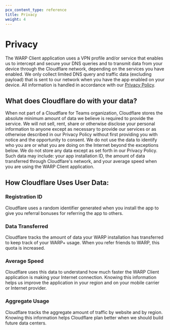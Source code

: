 ```yaml
---
pcx_content_type: reference
title: Privacy
weight: 4
---
```


# Privacy

The WARP Client application uses a VPN profile and/or service that enables us to intercept and secure your DNS queries and to transmit data from your device through the Cloudflare network, depending on the services you have enabled. We only collect limited DNS query and traffic data (excluding payload) that is sent to our network when you have the app enabled on your device. All information is handled in accordance with our [Privacy Policy](https://www.cloudflare.com/application/privacypolicy/).

## What does Cloudflare do with your data?

When not part of a Cloudflare for Teams organization, Cloudflare stores the absolute minimum amount of data we believe is required to provide the service. We will not sell, rent, share or otherwise disclose your personal information to anyone except as necessary to provide our services or as otherwise described in our Privacy Policy without first providing you with notice and the opportunity to consent. We do not use the data to identify who you are or what you are doing on the Internet beyond the exceptions below. We do not store any data except as set forth in our Privacy Policy. Such data may include: your app installation ID, the amount of data transferred through Cloudflare's network, and your average speed when you are using the WARP Client application.

## How Cloudflare Uses User Data:

### Registration ID

Cloudflare uses a random identifier generated when you install the app to give you referral bonuses for referring the app to others.

### Data Transferred

Cloudflare tracks the amount of data your WARP installation has transferred to keep track of your WARP+ usage. When you refer friends to WARP, this quota is increased.

### Average Speed

Cloudflare uses this data to understand how much faster the WARP Client application is making your Internet connection. Knowing this information helps us improve the application in your region and on your mobile carrier or Internet provider.

### Aggregate Usage

Cloudflare tracks the aggregate amount of traffic by website and by region. Knowing this information helps Cloudflare plan better when we should build future data centers.
